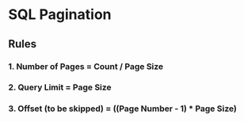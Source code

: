# SQL Pagination

## Rules

### 1. Number of Pages = Count / Page Size
### 2. Query Limit = Page Size
### 3. Offset (to be skipped) = ((Page Number - 1) * Page Size)
